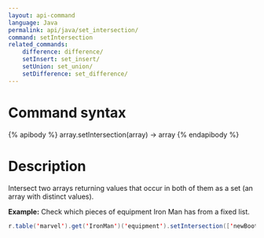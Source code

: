 ```yaml
---
layout: api-command
language: Java
permalink: api/java/set_intersection/
command: setIntersection
related_commands:
    difference: difference/
    setInsert: set_insert/
    setUnion: set_union/
    setDifference: set_difference/
---
```


# Command syntax #

{% apibody %}
array.setIntersection(array) &rarr; array
{% endapibody %}

# Description #

Intersect two arrays returning values that occur in both of them as a set (an array with
distinct values).

__Example:__ Check which pieces of equipment Iron Man has from a fixed list.

```java
r.table('marvel').get('IronMan')('equipment').setIntersection(['newBoots', 'arc_reactor']).run(conn)
```


